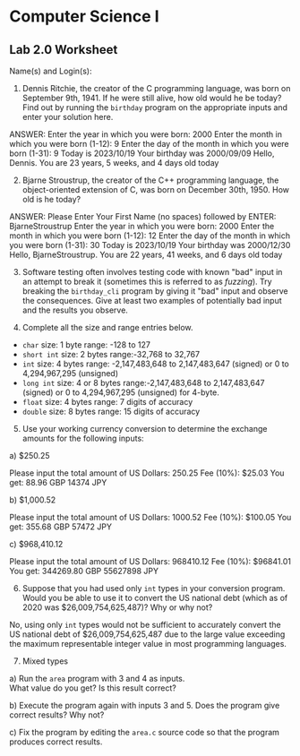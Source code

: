
# Computer Science I 
## Lab 2.0 Worksheet

Name(s) and Login(s):



1. Dennis Ritchie, the creator of the C programming language,
was born on September 9th, 1941.  If he were still alive,
how old would he be today?  Find out by running the `birthday`
program on the appropriate inputs and enter your solution here.

ANSWER:
Enter the year in which you were born: 2000
Enter the month in which you were born (1-12): 9
Enter the day of the month in which you were born (1-31): 9
Today is 2023/10/19
Your birthday was 2000/09/09
Hello, Dennis.  You are 23 years, 5 weeks, and 4 days old today


2. Bjarne Stroustrup, the creator of the C++ programming
language, the object-oriented extension of C, was born on
December 30th, 1950.  How old is he today?

ANSWER:
Please Enter Your First Name (no spaces) followed by ENTER: BjarneStroustrup
Enter the year in which you were born: 2000
Enter the month in which you were born (1-12): 12
Enter the day of the month in which you were born (1-31): 30
Today is 2023/10/19
Your birthday was 2000/12/30
Hello, BjarneStroustrup.  You are 22 years, 41 weeks, and 6 days old today

3. Software testing often involves testing code with known
"bad" input in an attempt to break it (sometimes this is
referred to as *fuzzing*).  Try breaking the `birthday_cli`
program by giving it "bad" input and observe the consequences.
Give at least two examples of potentially bad input and the
results you observe.




4. Complete all the size and range entries below.

* `char`
  size: 1 byte
  range: -128 to 127
* `short int`
  size: 2 bytes
  range:-32,768 to 32,767
* `int`
  size: 4 bytes
  range: -2,147,483,648 to 2,147,483,647 (signed) or 0 to 4,294,967,295 (unsigned)
* `long int`
  size: 4 or 8 bytes
  range:-2,147,483,648 to 2,147,483,647 (signed) or 0 to 4,294,967,295 (unsigned) for 4-byte.
* `float`
  size: 4 bytes
  range: 7 digits of accuracy
* `double`
  size: 8 bytes
  range: 15 digits of accuracy


5. Use your working currency conversion to determine
the exchange amounts for the following inputs:

  a) $250.25

Please input the total amount of US Dollars: 250.25
Fee (10%): $25.03
You get:
88.96 GBP
14374 JPY

  b) $1,000.52

Please input the total amount of US Dollars: 1000.52
Fee (10%): $100.05
You get:
355.68 GBP
57472 JPY

  c) $968,410.12

Please input the total amount of US Dollars: 968410.12
Fee (10%): $96841.01
You get:
344269.80 GBP
55627898 JPY


6. Suppose that you had used only `int` types
in your conversion program.  Would you be able
to use it to convert the US national debt
(which as of 2020 was \$26,009,754,625,487)?
Why or why not?

No, using only `int` types would not be sufficient to accurately convert the US national debt of $26,009,754,625,487 due to the large value exceeding the maximum representable integer value in most programming languages.


7. Mixed types

a) Run the `area` program with 3 and 4 as inputs.  
What value do you get?  Is this result correct?


b) Execute the program again with inputs 3 and 5.
Does the program give correct results?  Why not?


c) Fix the program by editing the `area.c` source
code so that the program produces correct results.

